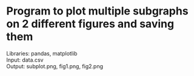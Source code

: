 # Program to plot multiple subgraphs on 2 different figures and saving them

Libraries: pandas, matplotlib<br />
Input: data.csv<br />
Output: subplot.png, fig1.png, fig2.png<br />
